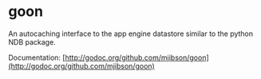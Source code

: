 goon
====

An autocaching interface to the app engine datastore similar to the python NDB package.

Documentation: [http://godoc.org/github.com/mjibson/goon](http://godoc.org/github.com/mjibson/goon)
